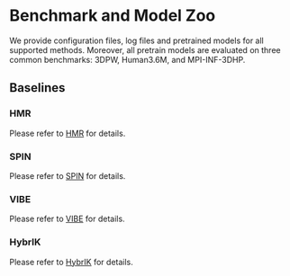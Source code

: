 # Benchmark and Model Zoo

We provide configuration files, log files and pretrained models for all supported methods.
Moreover, all pretrain models are evaluated on three common benchmarks: 3DPW, Human3.6M, and
MPI-INF-3DHP.

## Baselines

### HMR

Please refer to [HMR](https://github.com/open-mmlab/mmhuman3d/tree/main/configs/hmr/) for details.

### SPIN

Please refer to [SPIN](https://github.com/open-mmlab/mmhuman3d/tree/main/configs/spin/) for details.

### VIBE

Please refer to [VIBE](https://github.com/open-mmlab/mmhuman3d/tree/main/configs/vibe/) for details.

### HybrIK

Please refer to [HybrIK](https://github.com/open-mmlab/mmhuman3d/tree/main/configs/hybrik/) for details.

